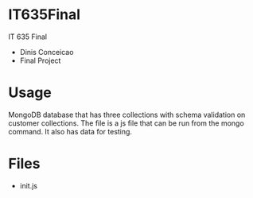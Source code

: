 # IT635Final
IT 635 Final

-  Dinis Conceicao
-  Final Project

# Usage

MongoDB database that has three collections with schema validation on customer collections. The file is a js file that can be run from the mongo command. It also has data for testing.


# Files
- init.js

